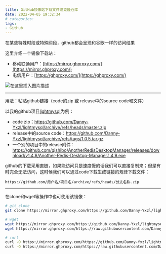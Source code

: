 ```yaml
---
title: GitHub镜像站下载文件或克隆仓库
date: 2022-04-05 19:32:34
# categories:
tags:
- GitHub
---
```


在某些特殊时段或特殊网段，github都会呈现和谷歌一样的访问结果

这里介绍一个镜像下载站：
- 移动联通用户：[https://mirror.ghproxy.com/](https://mirror.ghproxy.com/)
- 电信用户：[https://ghproxy.com/](https://ghproxy.com/)

![在这里插入图片描述](https://cdn.yixiangzhilv.com/images/2dc01065cce4815fd80a1c8303b0aba0.png)

---

用法：粘贴github链接（code的zip 或 release中的source code和文件）

以我的github项目[lightmysql](https://github.com/Danny-Yxzl/lightmysql)为例：
- code zip：https://github.com/Danny-Yxzl/lightmysql/archive/refs/heads/master.zip
- release中的source code：https://github.com/Danny-Yxzl/lightmysql/archive/refs/tags/1.0.5.tar.gz
- 一个别的项目中的release附件：https://github.com/qishibo/AnotherRedisDesktopManager/releases/download/v1.4.9/Another-Redis-Desktop-Manager.1.4.9.exe

github的下载采用直链，如果能访问只是速度慢的话我们可以直接复制来；但是有时完全无法访问，这时候我们可以通过code下载生成链接的规律下载文件：

```text
https://github.com/用户名/项目名/archive/refs/heads/分支名称.zip
```

---

在clone和wget等操作中也可使用该镜像：

```bash
# git clone
git clone https://mirror.ghproxy.com/https://github.com/Danny-Yxzl/lightmysql

# wget
wget https://mirror.ghproxy.com/https://github.com/Danny-Yxzl/lightmysql/archive/refs/heads/master.zip
wget https://mirror.ghproxy.com/https://raw.githubusercontent.com/Danny-Yxzl/lightmysql/1.0.5/lightmysql.py

# curl
curl -O https://mirror.ghproxy.com/https://github.com/Danny-Yxzl/lightmysql/archive/refs/heads/master.zip
curl -O https://mirror.ghproxy.com/https://raw.githubusercontent.com/Danny-Yxzl/lightmysql/1.0.5/lightmysql.py
```
